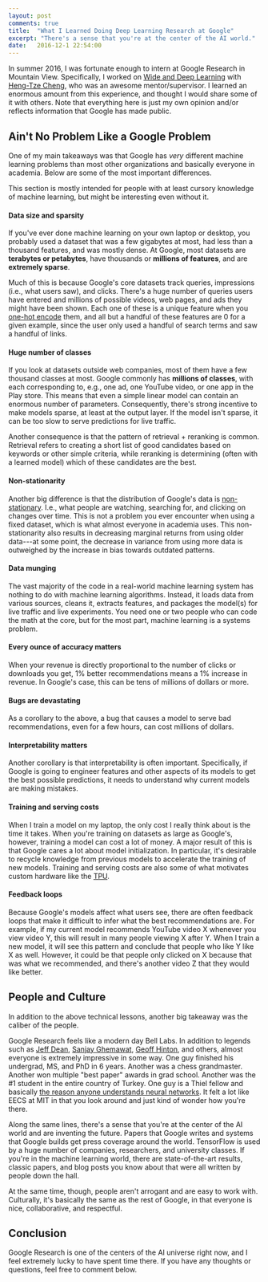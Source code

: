 ```yaml
---
layout: post
comments: true
title:  "What I Learned Doing Deep Learning Research at Google"
excerpt: "There's a sense that you're at the center of the AI world."
date:   2016-12-1 22:54:00
---
```


In summer 2016, I was fortunate enough to intern at Google Research in Mountain View. Specifically, I worked on [Wide and Deep Learning](https://research.googleblog.com/2016/06/wide-deep-learning-better-together-with.html) with [Heng-Tze Cheng](https://research.google.com/pubs/Heng-TzeCheng.html), who was an awesome mentor/supervisor. I learned an enormous amount from this experience, and thought I would share some of it with others. Note that everything here is just my own opinion and/or reflects information that Google has made public.

## Ain't No Problem Like a Google Problem

One of my main takeaways was that Google has *very* different machine learning problems than most other organizations and basically everyone in academia. Below are some of the most important differences.

This section is mostly intended for people with at least cursory knowledge of machine learning, but might be interesting even without it.

#### Data size and sparsity

If you've ever done machine learning on your own laptop or desktop, you probably used a dataset that was a few gigabytes at most, had less than a thousand features, and was mostly dense. At Google, most datasets are **terabytes or petabytes**, have thousands or **millions of features**, and are **extremely sparse**.

Much of this is because Google's core datasets track queries, impressions (i.e., what users saw), and clicks. There's a huge number of queries users have entered and millions of possible videos, web pages, and ads they might have been shown. Each one of these is a unique feature when you [one-hot encode](https://www.quora.com/What-is-one-hot-encoding-and-when-is-it-used-in-data-science) them, and all but a handful of these features are 0 for a given example, since the user only used a handful of search terms and saw a handful of links.

#### Huge number of classes

If you look at datasets outside web companies, most of them have a few thousand classes at most. Google commonly has **millions of classes**, with each corresponding to, e.g., one ad, one YouTube video, or one app in the Play store. This means that even a simple linear model can contain an enormous number of parameters. Consequently, there's strong incentive to make models sparse, at least at the output layer. If the model isn't sparse, it can be too slow to serve predictions for live traffic.

Another consequence is that the pattern of retrieval + reranking is common. Retrieval refers to creating a short list of good candidates based on keywords or other simple criteria, while reranking is determining (often with a learned model) which of these candidates are the best.

#### Non-stationarity

Another big difference is that the distribution of Google's data is [non-stationary](https://en.wikipedia.org/wiki/Stationary_process). I.e., what people are watching, searching for, and clicking on changes over time. This is not a problem you ever encounter when using a fixed dataset, which is what almost everyone in academia uses. This non-stationarity also results in decreasing marginal returns from using older data---at some point, the decrease in variance from using more data is outweighed by the increase in bias towards outdated patterns.

#### Data munging

The vast majority of the code in a real-world machine learning system has nothing to do with machine learning algorithms. Instead, it loads data from various sources, cleans it, extracts features, and packages the model(s) for live traffic and live experiments. You need one or two people who can code the math at the core, but for the most part, machine learning is a systems problem.

#### Every ounce of accuracy matters

When your revenue is directly proportional to the number of clicks or downloads you get, 1% better recommendations means a 1% increase in revenue. In Google's case, this can be tens of millions of dollars or more.

#### Bugs are devastating

As a corollary to the above, a bug that causes a model to serve bad recommendations, even for a few hours, can cost millions of dollars.

#### Interpretability matters

Another corollary is that interpretability is often important. Specifically, if Google is going to engineer features and other aspects of its models to get the best possible predictions, it needs to understand why current models are making mistakes.

#### Training and serving costs

When I train a model on my laptop, the only cost I really think about is the time it takes. When you're training on datasets as large as Google's, however, training a model can cost a lot of money. A major result of this is that Google cares a lot about model initialization. In particular, it's desirable to recycle knowledge from previous models to accelerate the training of new models. Training and serving costs are also some of what motivates custom hardware like the [TPU](https://en.wikipedia.org/wiki/Tensor_processing_unit).

#### Feedback loops

Because Google's models affect what users see, there are often feedback loops that make it difficult to infer what the best recommendations are. For example, if my current model recommends YouTube video X whenever you view video Y, this will result in many people viewing X after Y. When I train a new model, it will see this pattern and conclude that people who like Y like X as well. However, it could be that people only clicked on X because that was what we recommended, and there's another video Z that they would like better.

## People and Culture

In addition to the above technical lessons, another big takeaway was the caliber of the people.

Google Research feels like a modern day Bell Labs. In addition to legends such as [Jeff Dean](http://www.businessinsider.com/astounding-facts-about-googles-most-badass-engineer-jeff-dean-2012-1), [Sanjay Ghemawat](https://research.google.com/pubs/SanjayGhemawat.html), [Geoff Hinton](https://en.wikipedia.org/wiki/Geoffrey_Hinton), and others, almost everyone is extremely impressive in some way. One guy finished his undergrad, MS, and PhD in 6 years. Another was a chess grandmaster. Another won multiple "best paper" awards in grad school. Another was the #1 student in the entire country of Turkey. One guy is a Thiel fellow and basically [the reason anyone understands neural networks](http://colah.github.io). It felt a lot like EECS at MIT in that you look around and just kind of wonder how you're there.

Along the same lines, there's a sense that you're at the center of the AI world and are inventing the future. Papers that Google writes and systems that Google builds get press coverage around the world. TensorFlow is used by a huge number of companies, researchers, and university classes. If you're in the machine learning world, there are state-of-the-art results, classic papers, and blog posts you know about that were all written by people down the hall.

At the same time, though, people aren't arrogant and are easy to work with. Culturally, it's basically the same as the rest of Google, in that everyone is nice, collaborative, and respectful.

<!-- And of course, the company supplies you with a lot of free food and other perks. -->

<!--
## Culture and Atmosphere

Finally, no description of a company would be complete without some mention of the culture.

My experience of Google culture is consistent with what you've probably heard elsewhere. There's unlimited free food, gyms and laundry in various buildings, and a strong expectation that everyone be positive and collaborative. I didn't encounter any jerks, and people always treated one another with respect.

The only aspect I was surprised by is that almost everyone works normal hours, to the point that most of the Google cafeterias aren't even open on weekends. I know people work at home to some extent, but I still wasn't expecting this overall.

At Google Research specifically, there's a sense that you're at the center of the AI world and are inventing the future. Papers that Google writes and systems that Google builds get press coverage around the world. TensorFlow is used by a huge number of companies, researchers, and university classes. If you're in the machine learning world, there are state-of-the-art results, classic papers, and blog posts you know about that were all written by people down the hall.
 -->

## Conclusion

Google Research is one of the centers of the AI universe right now, and I feel extremely lucky to have spent time there. If you have any thoughts or questions, feel free to comment below.


<!-- [DistBelief](https://research.google.com/archive/large_deep_networks_nips2012.html) -->

<!--

## Typical Day

When I want to understand what life is like for someone, my favorite information is what their typical day entails. My schedule was not especially representative of interns or employees in general, but here's what it looked like.

Time | Description
--- | ---
6:40 | Wake up
7:00 | Get on the Google bus. Listen to podcasts / audiobooks.
7:20 | Arrive at the office. Log onto my machine, start a clean build, and get everything set up to start working.
7:30 | Go to the gym (M/R) or straight to free breakfast (T/W/F) and then working.
8:30 | Done with gym. Eat breakfast and get back to desk by 9.
9:00 | Work. Eat free lunch at some point, either alone, with my team, or with other interns and [Google Brain residents](https://research.google.com/teams/brain/residency/). I averaged about three meetings a week and was otherwise coding, documenting, or preparing a final presentation / report. Sometimes I would also go to a talk, because Google Research invites speakers like a university does.
6:00 | Eat dinner.
6:45 | Get on Google bus. Talk to friends on the bus.
7:15 | Eat another dinner (I was trying to bulk that summer) and talk to apartment-mates, who are mostly other interns
8:00 | Read papers or a textbook, or do something else productive.
9:30 | Get ready for bed, go to bed.

The evening changed a lot during the last 5 weeks of my internship because I was pushing to get my project done. I got dinner a little bit later, since I didn't have to catch the bus, and then worked until 9:45. There was no bus to my house at that point, so I'd get a Lyft home.

To be clear, my schedule wasn't normal (i.e., I'm not contradicting the claim that people usually don't work crazy hours)---I just really wanted my project to get done and am perhaps a bit too eager to throw time at my problems. A few other interns had schedules like mine (or even more intense), but this was atypical and always self-imposed.
 -->
<!--
## Conclusion

Google Research is one of the centers of the AI universe right now, as well as a great place to work. It's an organization I feel incredibly privileged to have been a part of, and I hope this post serves to channel this privilege into something beneficial for those who haven't had the same good luck that I had.
 -->
